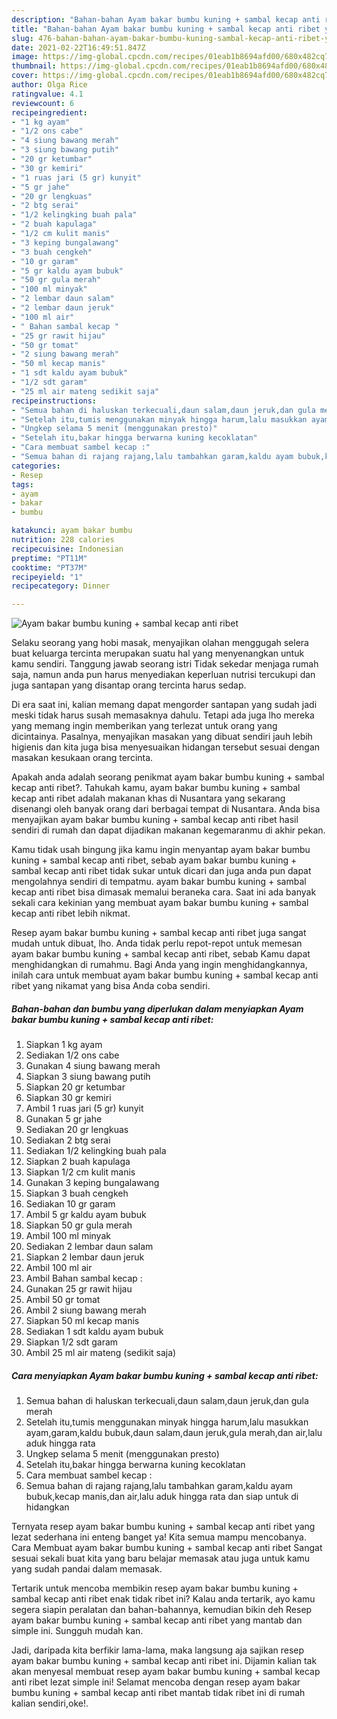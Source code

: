 ```yaml
---
description: "Bahan-bahan Ayam bakar bumbu kuning + sambal kecap anti ribet yang enak dan Mudah Dibuat"
title: "Bahan-bahan Ayam bakar bumbu kuning + sambal kecap anti ribet yang enak dan Mudah Dibuat"
slug: 476-bahan-bahan-ayam-bakar-bumbu-kuning-sambal-kecap-anti-ribet-yang-enak-dan-mudah-dibuat
date: 2021-02-22T16:49:51.847Z
image: https://img-global.cpcdn.com/recipes/01eab1b8694afd00/680x482cq70/ayam-bakar-bumbu-kuning-sambal-kecap-anti-ribet-foto-resep-utama.jpg
thumbnail: https://img-global.cpcdn.com/recipes/01eab1b8694afd00/680x482cq70/ayam-bakar-bumbu-kuning-sambal-kecap-anti-ribet-foto-resep-utama.jpg
cover: https://img-global.cpcdn.com/recipes/01eab1b8694afd00/680x482cq70/ayam-bakar-bumbu-kuning-sambal-kecap-anti-ribet-foto-resep-utama.jpg
author: Olga Rice
ratingvalue: 4.1
reviewcount: 6
recipeingredient:
- "1 kg ayam"
- "1/2 ons cabe"
- "4 siung bawang merah"
- "3 siung bawang putih"
- "20 gr ketumbar"
- "30 gr kemiri"
- "1 ruas jari (5 gr) kunyit"
- "5 gr jahe"
- "20 gr lengkuas"
- "2 btg serai"
- "1/2 kelingking buah pala"
- "2 buah kapulaga"
- "1/2 cm kulit manis"
- "3 keping bungalawang"
- "3 buah cengkeh"
- "10 gr garam"
- "5 gr kaldu ayam bubuk"
- "50 gr gula merah"
- "100 ml minyak"
- "2 lembar daun salam"
- "2 lembar daun jeruk"
- "100 ml air"
- " Bahan sambal kecap "
- "25 gr rawit hijau"
- "50 gr tomat"
- "2 siung bawang merah"
- "50 ml kecap manis"
- "1 sdt kaldu ayam bubuk"
- "1/2 sdt garam"
- "25 ml air mateng sedikit saja"
recipeinstructions:
- "Semua bahan di haluskan terkecuali,daun salam,daun jeruk,dan gula merah"
- "Setelah itu,tumis menggunakan minyak hingga harum,lalu masukkan ayam,garam,kaldu bubuk,daun salam,daun jeruk,gula merah,dan air,lalu aduk hingga rata"
- "Ungkep selama 5 menit (menggunakan presto)"
- "Setelah itu,bakar hingga berwarna kuning kecoklatan"
- "Cara membuat sambel kecap :"
- "Semua bahan di rajang rajang,lalu tambahkan garam,kaldu ayam bubuk,kecap manis,dan air,lalu aduk hingga rata dan siap untuk di hidangkan"
categories:
- Resep
tags:
- ayam
- bakar
- bumbu

katakunci: ayam bakar bumbu 
nutrition: 228 calories
recipecuisine: Indonesian
preptime: "PT11M"
cooktime: "PT37M"
recipeyield: "1"
recipecategory: Dinner

---
```



![Ayam bakar bumbu kuning + sambal kecap anti ribet](https://img-global.cpcdn.com/recipes/01eab1b8694afd00/680x482cq70/ayam-bakar-bumbu-kuning-sambal-kecap-anti-ribet-foto-resep-utama.jpg)

Selaku seorang yang hobi masak, menyajikan olahan menggugah selera buat keluarga tercinta merupakan suatu hal yang menyenangkan untuk kamu sendiri. Tanggung jawab seorang istri Tidak sekedar menjaga rumah saja, namun anda pun harus menyediakan keperluan nutrisi tercukupi dan juga santapan yang disantap orang tercinta harus sedap.

Di era  saat ini, kalian memang dapat mengorder santapan yang sudah jadi meski tidak harus susah memasaknya dahulu. Tetapi ada juga lho mereka yang memang ingin memberikan yang terlezat untuk orang yang dicintainya. Pasalnya, menyajikan masakan yang dibuat sendiri jauh lebih higienis dan kita juga bisa menyesuaikan hidangan tersebut sesuai dengan masakan kesukaan orang tercinta. 



Apakah anda adalah seorang penikmat ayam bakar bumbu kuning + sambal kecap anti ribet?. Tahukah kamu, ayam bakar bumbu kuning + sambal kecap anti ribet adalah makanan khas di Nusantara yang sekarang disenangi oleh banyak orang dari berbagai tempat di Nusantara. Anda bisa menyajikan ayam bakar bumbu kuning + sambal kecap anti ribet hasil sendiri di rumah dan dapat dijadikan makanan kegemaranmu di akhir pekan.

Kamu tidak usah bingung jika kamu ingin menyantap ayam bakar bumbu kuning + sambal kecap anti ribet, sebab ayam bakar bumbu kuning + sambal kecap anti ribet tidak sukar untuk dicari dan juga anda pun dapat mengolahnya sendiri di tempatmu. ayam bakar bumbu kuning + sambal kecap anti ribet bisa dimasak memalui beraneka cara. Saat ini ada banyak sekali cara kekinian yang membuat ayam bakar bumbu kuning + sambal kecap anti ribet lebih nikmat.

Resep ayam bakar bumbu kuning + sambal kecap anti ribet juga sangat mudah untuk dibuat, lho. Anda tidak perlu repot-repot untuk memesan ayam bakar bumbu kuning + sambal kecap anti ribet, sebab Kamu dapat menghidangkan di rumahmu. Bagi Anda yang ingin menghidangkannya, inilah cara untuk membuat ayam bakar bumbu kuning + sambal kecap anti ribet yang nikamat yang bisa Anda coba sendiri.

<!--inarticleads1-->

##### Bahan-bahan dan bumbu yang diperlukan dalam menyiapkan Ayam bakar bumbu kuning + sambal kecap anti ribet:

1. Siapkan 1 kg ayam
1. Sediakan 1/2 ons cabe
1. Gunakan 4 siung bawang merah
1. Siapkan 3 siung bawang putih
1. Siapkan 20 gr ketumbar
1. Siapkan 30 gr kemiri
1. Ambil 1 ruas jari (5 gr) kunyit
1. Gunakan 5 gr jahe
1. Sediakan 20 gr lengkuas
1. Sediakan 2 btg serai
1. Sediakan 1/2 kelingking buah pala
1. Siapkan 2 buah kapulaga
1. Siapkan 1/2 cm kulit manis
1. Gunakan 3 keping bungalawang
1. Siapkan 3 buah cengkeh
1. Sediakan 10 gr garam
1. Ambil 5 gr kaldu ayam bubuk
1. Siapkan 50 gr gula merah
1. Ambil 100 ml minyak
1. Sediakan 2 lembar daun salam
1. Siapkan 2 lembar daun jeruk
1. Ambil 100 ml air
1. Ambil  Bahan sambal kecap :
1. Gunakan 25 gr rawit hijau
1. Ambil 50 gr tomat
1. Ambil 2 siung bawang merah
1. Siapkan 50 ml kecap manis
1. Sediakan 1 sdt kaldu ayam bubuk
1. Siapkan 1/2 sdt garam
1. Ambil 25 ml air mateng (sedikit saja)




<!--inarticleads2-->

##### Cara menyiapkan Ayam bakar bumbu kuning + sambal kecap anti ribet:

1. Semua bahan di haluskan terkecuali,daun salam,daun jeruk,dan gula merah
1. Setelah itu,tumis menggunakan minyak hingga harum,lalu masukkan ayam,garam,kaldu bubuk,daun salam,daun jeruk,gula merah,dan air,lalu aduk hingga rata
1. Ungkep selama 5 menit (menggunakan presto)
1. Setelah itu,bakar hingga berwarna kuning kecoklatan
1. Cara membuat sambel kecap :
1. Semua bahan di rajang rajang,lalu tambahkan garam,kaldu ayam bubuk,kecap manis,dan air,lalu aduk hingga rata dan siap untuk di hidangkan




Ternyata resep ayam bakar bumbu kuning + sambal kecap anti ribet yang lezat sederhana ini enteng banget ya! Kita semua mampu mencobanya. Cara Membuat ayam bakar bumbu kuning + sambal kecap anti ribet Sangat sesuai sekali buat kita yang baru belajar memasak atau juga untuk kamu yang sudah pandai dalam memasak.

Tertarik untuk mencoba membikin resep ayam bakar bumbu kuning + sambal kecap anti ribet enak tidak ribet ini? Kalau anda tertarik, ayo kamu segera siapin peralatan dan bahan-bahannya, kemudian bikin deh Resep ayam bakar bumbu kuning + sambal kecap anti ribet yang mantab dan simple ini. Sungguh mudah kan. 

Jadi, daripada kita berfikir lama-lama, maka langsung aja sajikan resep ayam bakar bumbu kuning + sambal kecap anti ribet ini. Dijamin kalian tak akan menyesal membuat resep ayam bakar bumbu kuning + sambal kecap anti ribet lezat simple ini! Selamat mencoba dengan resep ayam bakar bumbu kuning + sambal kecap anti ribet mantab tidak ribet ini di rumah kalian sendiri,oke!.

